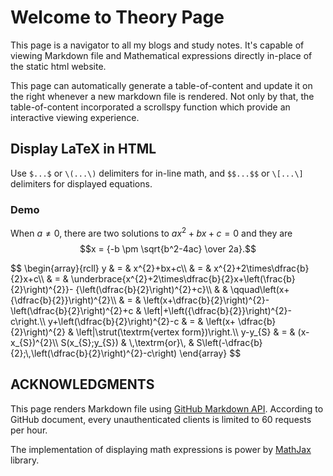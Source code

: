 # Welcome to Theory Page
This page is a navigator to all my blogs and study notes. It's capable of viewing Markdown file and Mathematical expressions directly in-place of the static html website. 

This page can automatically generate a table-of-content and update it on the right whenever a new markdown file is rendered. Not only by that, the table-of-content incorporated a scrollspy function which provide an interactive viewing experience.

## Display LaTeX in HTML
Use `$...$` or `\(...\)` delimiters for in-line math, and `$$...$$` or `\[...\]` delimiters for displayed equations.

### Demo
When $a \ne 0$, there are two solutions to $ax^2 + bx + c = 0$ and they are
$$x = {-b \pm \sqrt{b^2-4ac} \over 2a}.$$

<p>
$$ \begin{array}{rcll}
y & = & x^{2}+bx+c\\
& = & x^{2}+2\times\dfrac{b}{2}x+c\\
& = & \underbrace{x^{2}+2\times\dfrac{b}{2}x+\left(\frac{b}{2}\right)^{2}}-
{\left(\dfrac{b}{2}\right)^{2}+c}\\
&  & \qquad\left(x+{\dfrac{b}{2}}\right)^{2}\\
& = & \left(x+\dfrac{b}{2}\right)^{2}-\left(\dfrac{b}{2}\right)^{2}+c
& \left|+\left({\dfrac{b}{2}}\right)^{2}-c\right.\\
y+\left(\dfrac{b}{2}\right)^{2}-c & = & \left(x+
\dfrac{b}{2}\right)^{2} & \left|\strut(\textrm{vertex form})\right.\\
y-y_{S} & = & (x-x_{S})^{2}\\
S(x_{S};y_{S}) & \,\textrm{or}\,
& S\left(-\dfrac{b}{2};\,\left(\dfrac{b}{2}\right)^{2}-c\right)
\end{array} $$
</p>

## ACKNOWLEDGMENTS
This page renders Markdown file using [GitHub Markdown API](https://docs.github.com/en/rest/markdown). According to GitHub document, every unauthenticated clients is limited to 60 requests per hour.

The implementation of displaying math expressions is power by [MathJax](https://www.mathjax.org) library.






















